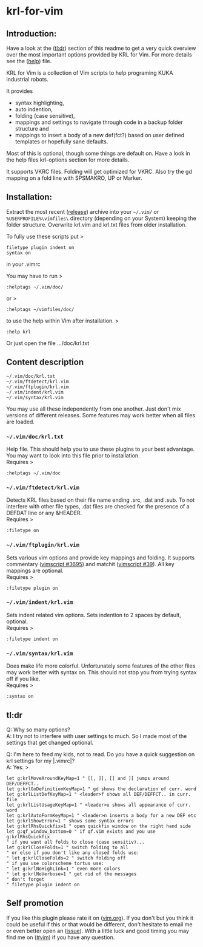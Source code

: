 # krl-for-vim

## Introduction:

Have a look at the ([tl:dr][2]) section of this readme to get a very quick
overview over the most important options provided by KRL for Vim. For more
details see the ([help][3]) file.

KRL for Vim is a collection of Vim scripts to help programing KUKA industrial
robots. 

It provides 
* syntax highlighting, 
* auto indention,
* folding (case sensitive), 
* mappings and settings to navigate through code in a backup folder structure and 
* mappings to insert a body of a new def(fct?) based on user defined templates
  or hopefully sane defaults. 

Most of this is optional, though some things are default on. Have a look in the
help files krl-options section for more details.

It supports VKRC files. Folding will get optimized for VKRC. Also try the
gd mapping on a fold line with SPSMAKRO, UP or Marker.

## Installation:

Extract the most recent ([release][1]) archive into your `~/.vim/` or
`%USERPROFILE%\vimfiles\` directory (depending on your System) keeping the
folder structure. Overwrite krl.vim and krl.txt files from older installation. 

To fully use these scripts put >

    filetype plugin indent on
    syntax on

in your .vimrc

You may have to run >

    :helptags ~/.vim/doc/

or >

    :helptags ~/vimfiles/doc/

to use the help within Vim after installation. >

    :help krl

Or just open the file .../doc/krl.txt

## Content description

    ~/.vim/doc/krl.txt
    ~/.vim/ftdetect/krl.vim
    ~/.vim/ftplugin/krl.vim
    ~/.vim/indent/krl.vim
    ~/.vim/syntax/krl.vim

You may use all these independently from one another. Just don't mix versions
of different releases. Some features may work better when all files are loaded.

### `~/.vim/doc/krl.txt`
Help file. This should help you to use these plugins to your best
advantage. You may want to look into this file prior to installation.  
Requires >

    :helptags ~/.vim/doc


### `~/.vim/ftdetect/krl.vim`
Detects KRL files based on their file name ending .src, .dat and .sub. To not
interfere with other file types, .dat files are checked for the presence of a
DEFDAT line or any &HEADER.  
Requires >

    :filetype on


### `~/.vim/ftplugin/krl.vim`
Sets various vim options and provide key mappings and folding. It supports
commentary ([vimscript #3695][7]) and matchit ([vimscript #39][8]). All key
mappings are optional.  
Requires >

    :filetype plugin on


### `~/.vim/indent/krl.vim`
Sets indent related vim options. Sets indention to 2 spaces by default,
optional.  
Requires >

    :filetype indent on


### `~/.vim/syntax/krl.vim`
Does make life more colorful. Unfortunately some features of the other files
may work better with syntax on. This should not stop you from trying syntax
off if you like.  
Requires >

    :syntax on


## tl:dr
Q: Why so many options?  
A: I try not to interfere with user settings to much. So I made most of the
   settings that get changed optional.

Q: I'm here to feed my kids, not to read. Do you have a quick suggestion on
   krl settings for my |.vimrc|?  
A: Yes: >

    let g:krlMoveAroundKeyMap=1 " [[, ]], [] and ][ jumps around DEF/DEFFCT..
    let g:krlGoDefinitionKeyMap=1 " gd shows the declaration of curr. word
    let g:krlListDefKeyMap=1 " <leader>f shows all DEF/DEFFCT.. in curr. file
    let g:krlListUsageKeyMap=1 " <leader>u shows all appearance of curr. word
    let g:krlAutoFormKeyMap=1 " <leader>n inserts a body for a new DEF etc
    let g:krlShowError=1 " shows some syntax errors
    let g:krlRhsQuickfix=1 " open quickfix window on the right hand side
    let g:qf_window_bottom=0 " if qf.vim exists and you use g:krlRhsQuickfix
    " if you want all folds to close (case sensitiv)...
    let g:krlCloseFolds=1 " switch folding to all
    " or else if you don't like any closed folds use:
    " let g:krlCloseFolds=2 " switch folding off
    " if you use colorscheme tortus use:
    " let g:krlNoHighLink=1 " even more colors 
    " let g:krlNoVerbose=1 " get rid of the messages
    " don't forget
    " filetype plugin indent on

## Self promotion

If you like this plugin please rate it on ([vim.org][4]). If you don't but you
think it could be useful if this or that would be different, don't hesitate to
email me or even better open an ([issue][5]). With a little luck and good
timing you may find me on ([#vim][6]) if you have any question.

[1]: https://github.com/KnoP-01/krl-for-vim/releases
[2]: https://github.com/KnoP-01/krl-for-vim#tldr
[3]: https://github.com/KnoP-01/krl-for-vim/blob/master/doc/krl.txt
[4]: https://vim.sourceforge.io/scripts/script.php?script_id=5344
[5]: https://github.com/KnoP-01/krl-for-vim/issues
[6]: irc://irc.freenode.net/#vim
[7]: https://vim.sourceforge.io/scripts/script.php?script_id=3695
[8]: https://vim.sourceforge.io/scripts/script.php?script_id=39
